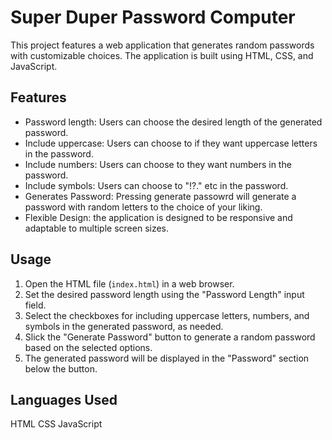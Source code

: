 # Super Duper Password Computer

This project features a web application that generates random passwords with customizable choices. The application is built using HTML, CSS, and JavaScript.

## Features

- Password length: Users can choose the desired length of the generated password.
- Include uppercase: Users can choose to if they want uppercase letters in the  password.
- Include numbers: Users can choose to they want numbers in the  password.
- Include symbols: Users can choose to "!?." etc in the password.
- Generates Password: Pressing generate passowrd will generate a password with random letters to the choice of your liking.
- Flexible Design: the application is designed to be responsive and adaptable to multiple screen sizes.

## Usage

1. Open the HTML file (`index.html`) in a web browser.
2. Set the desired password length using the "Password Length" input field.
3. Select the checkboxes for including uppercase letters, numbers, and symbols in the generated password, as needed.
4. Slick the "Generate Password" button to generate a random password based on the selected options.
5. The generated password will be displayed in the "Password" section below the button.

## Languages Used

HTML
CSS
JavaScript
